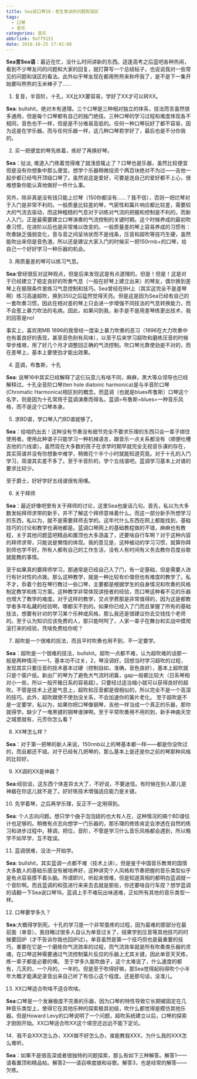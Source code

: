```yaml
---
title: Sea说口琴18：老生常谈的问题和误区
tags:
  - 口琴
  - 音乐
categories: 音乐
abbrlink: 9aff9151
date: 2018-10-25 17:42:08
---
```

**Sea言Sea语**：最近在忙，没什么时间讲新的东西。适逢高考之后蓝吧各种热闹，看到不少琴友问的问题和大家的回复，就打算写一个总结帖子，也说说我对一些常见的问题和误区的看法。此外似乎琴友现在都用熊熊来称呼我了，是不是下一集开始要叫熊熊的玉米棒子了……

1. 复音，半音阶，十孔，XX比XX要容易，学好了XX才可以转XX。

**Sea**: bullshit，绝对木有道理。三个口琴是三种相对独立的体系，技法而言虽然很多通用，但是每个口琴都有自己的独门绝技。三种口琴的学习过程和难度体现各不相同，音色也不一样，但是是不分难易高低的。任何一种口琴玩好了都不容易，因为这是在学乐器。而与任何乐器一样，这几种口琴若学好了，最后也是不分你我的。

2. 买一把便宜的琴先练着，练好了再换好琴。

**Sea**：扯淡, 难道入门练着觉得难了就浅尝辄止了？口琴也是乐器，虽然比较便宜但是没有你想象中那么便宜。想学个乐器稍微投资个两百块绝对不为过——吉他一起步都已经甩开顶级口琴了。虽然说这是爱好，可要是连自己的爱好都不上心，很难想象你能认真地做好一件什么事。

另外，除非真是没有钱只能上烂琴（150你都没有……？我不信），否则一把烂琴对于入门是非常不利的。一般质量比较差的琴，气密性和簧片响应都比较差，需要较大的气流去驱动，而这种粗糙的气息对于训练对气流的把握和控制是不利的。而新人入门，正是最需要建立口琴演奏的气流控制的关键时期。这个时候养成的最初吹奏习惯，在进阶以后也是非常难以改变的。一般质量差的琴上容易养成的习惯有：吹奏缺乏强弱变化，音与音之间呈块状而不是线条，压音和超吹等技巧生硬，虽然能吹出来但是音色渣。所以还是建议大家入门的时候买一把150rmb+的口琴，给自己一个好好学习一种乐器的机会。

3. 用质量差的琴可以练习气息。

**Sea**:曾经很反对这种观点，但是后来发现这是有点道理的。但是！但是！这是对于已经建立了稳定良好的吹奏气息（一般在好琴上建立出来）的琴友，偶尔换到差琴上在极限条件里练习气息控制和技巧。Sea曾经在BH上（其实这完全不是差琴啊）练习高速超吹，换到350之后猛然觉得天亮。但是这是因为Sea已经有自己的一套吹奏习惯，因此在相对差的琴上只会进一步增强不同技法的气息转换能力，而不会惹上暴力吹法的毛病。因此，如果问到我，新手是不是用差琴练更出技术，我的回答是no!

事实上，喜欢用MB 1896的我曾经一度染上暴力吹奏的恶习（1896在大力吹奏中也有着良好的表现，甚至音色别有风味），以至于后来学习超吹和磨练压音的时候举步维艰，用了好几个月才调整回正确的气流控制。吹口琴光靠使劲是不对的，而在差琴上，基本上要使劲才能出效果。

4. 蓝调，布鲁斯，十孔

**Sea**: 说琴16中其实已经解释了这仨玩意儿有啥不同，麻麻，黑大等众领导也已经解释过。十孔全音阶口琴(ten hole diatonic harmonica)是与半音阶口琴(Chromatic Harmonica)相区别的概念。而蓝调（也就是blues布鲁斯）口琴这个名字，则是因为十孔常用于蓝调演奏而得名。蓝调=布鲁斯=blues=一种音乐风格，而不是这个口琴本身。

5. 求BD谱，学口琴入门BD谱就够了。

**Sea**：给咱扔出去！这种没有节奏没有细节完全不要求乐理的东西只会一辈子绑住使用者。使用此种谱子只能学习一种机械语言，跟音乐一点关系都没有（顺便吐槽吉他的六线谱）。虽然现在大多数的孩子在求学时期早就完全无视音乐课的存在，其实简谱并没有你想象中难学，稍微花个半个小时就能知道究竟。对于十孔的入门学习，简谱其实差不多了。至于半音阶的，学个五线谱吧。蓝调学习基本上对谱的要求比较少。

至于爵士，好好学好五线谱很有用噢。

6. 关于拜师

**Sea**：最近好像吧里有关于拜师的讨论，这里Sea也废话几句。首先，私以为大多数发帖拜师求带的新手，并不了解这个拜师意味着什么。而这一部分新手所想学习的东西，私以为，就不是需要拜师去学的。这年代什么东西在网上都能找到，基础技巧的讨论和教学也满地都是。蓝调口琴网上的基础教程做的不错，麻麻也有教程，关于其他问题蓝吧精品和置顶也大多涵盖了，还要啥自行车啊？对于这种内容的拜师求带，只能说是懒惰的体现。我的意见是，这种被动的学习习惯，就算你拜到师也学不好。所有人都有自己的工作生活，没有人有时间有义务去教你百度谷歌就能教的事情。

至于如果真的要拜师学习，那通常是已经自己入了门，有一定基础，但是需要人进行有针对性的点拨。那么这种教学，就是一种比较有价值但也有难度的教学了。私不才，忝着个脸在琴行教过一些口琴，主要都是根据学生的自身情况和吹奏的风格制定教学和练习方案。这种教学非常体现讲授者的经验，而口琴这种看不见的乐器也增大了教学的难度。对于这样的教学，交点学费那是非常值得的，因为这是都教学者多年私藏的经验啊，哪都买不到的。如果你已经入了门而且掌握了所有的基础技法，想要有针对的学习某个乐种或风格，那么我还是很建议你去交钱找个老师的。至于认为知识应该免费的人，那只能呵呵了，人家一辈子在舞台和实战中摸爬滚打来的经验，凭啥免费给你呢？

7. 超吹是一个很难的技法，而且平时吹奏也用不到，不一定要学。

**Sea**：超吹是一个很难的技法，bullshit。超吹一点都不难，认为超吹难的话那一般是两种情况——1，基本功不过关，2，琴没调好。回想当时学习超吹的过程，发现其实只要压音的技术基本过硬（控制自如，准确，音色良好），基本上超吹就只是个窗户纸。新出厂的琴为了避免大气流时闭簧，gap一般都比较大（日系琴相对小一些，所以一般开箱日系的容易超）。只要经过适当缩小就可以获得良好的超吹。不管是技术上还是气息上，超吹和压音都是很相似的，所以完全不是一个高深的技巧。此外，超吹跟使不使劲没关系，不会加速你的簧片老化。
至于超吹是不是一定要学，私以为，如果你把口琴像钢琴，吉他一样当成一个真正的乐器，那你就得学。缺少了一堆黑键的钢琴谁弹啊。至于平常吹奏用不用的到，新手神曲天空之城里就有，元芳你怎么看？

8. XX琴怎么样？

**Sea**：对于第一把琴的新人来说，150rmb以上的琴基本都一样——都是你没吹过的，而且都还不错。对于已经有几把琴的，那么基本上是还是你之前的琴那种风格的比较好。

9. XX调的XX是神器？

**Sea**:经验谈，这东西个体差异太大了，不好说，不要迷信。有时候在别人那儿是神器在你这儿就不是了。好好练技术增强适应能力是关键。

10. 先学着琴，之后再学乐理，反正不一定用得到。

**Sea**: 个人志向问题。想只学个曲子泡泡妞的也大有人在，这种情况的搞个BD谱估计也足够的。稍微有点志向想学一门乐器的，那乐理的修炼肯定会渗透在自然的练习和进步过程中。移调，把位，音阶，不管是学习什么音乐风格都会遇到，所以晚学不如早学，互不耽误。

11. 蓝调很难，没法一开始学。

**Sea**: bullshit，其实蓝调一点都不难（技术上讲）。但是鉴于中国音乐教育的国情大多数人的基础乐感没有被培养好，这种讲究个人风格和节奏把握的音乐类型似乎是有点容易摸不着头脑。所谓即兴，听起来很难，但是知道真相的都明白蓝调就一个音阶啊。而且蓝调的和弦进行来来去去就是那些，你还要啥自行车捏？想学蓝调的请翻一下Sea说口琴16。蓝调上手不难玩出味道难，正如所有其他的音乐类型一样。

12. 口琴要学多久？

**Sea**:大概得学到死。十孔的学习是一个非常蛋疼的过程，因为最难的那部分在最前面（单音）。我目睹过很多人自认为单音过关了，结果学到压音等其他技巧的时候要回炉（才不告诉你我也回炉过）。单音虽然是第一个技巧但也是最重要的技巧，重要在它是一个磨练你气流效率的过程，而气流效率就是所有吹奏类乐器的灵魂，在口琴这种需要通过气流控制簧片反应的乐器上尤其关键。因此单音天天练，练一辈子都是必要的噢。
至于学多久能吹曲子，这个太难说了，什么速度的都有，几天的，一个月的，一年的。但是至于吹得好嘛，那Sea觉得起码得吹个小半年大概才能满足录音出来自己听了有信心这个程度。还是那句话，没准儿。

13. XX口琴适合吹啥不适合吹啥。

**Sea**:口琴是一个发展极度不完善的乐器，因为口琴的特性导致它长期被固定在几种音乐类型上，使得它在其他乐种的探索极其初级，吹什么都觉得是模仿其他乐器。但是Howard Levy的口琴说明了一个问题，超吹系统建立以后，口琴的探索才刚刚开始。XX口琴适合吹XX这个填空还远远不能下定论。

14．我不会XXX怎么办，XXX做不好怎么办，谁能教我XXX，为什么我的XXX怎么难听。

**Sea**：如果不是很高深或者很独特的问题探索，那么有如下三种解答。解答1——请看置顶和精品帖。解答2——请召唤度娘和谷歌。解答3，也是经常的解答——欠练。
